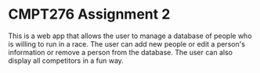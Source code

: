 # CMPT276 Assignment 2

This is a web app that allows the user to manage a database of people who is willing to run in a race. The user can add new people or edit a person's information or remove a person from the database. The user can also display all competitors in a fun way.
